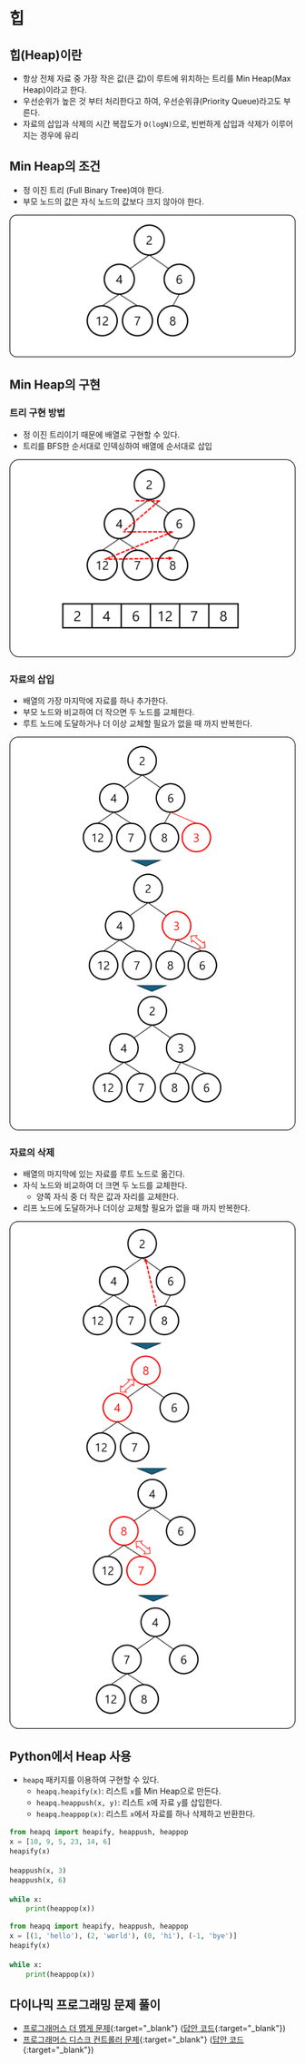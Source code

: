 # 힙

## 힙(Heap)이란

- 항상 전체 자료 중 가장 작은 값(큰 값)이 루트에 위치하는 트리를 Min Heap(Max Heap)이라고 한다.
- 우선순위가 높은 것 부터 처리한다고 하여, 우선순위큐(Priority Queue)라고도 부른다.
- 자료의 삽입과 삭제의 시간 복잡도가 `O(logN)`으로, 빈번하게 삽입과 삭제가 이루어지는 경우에 유리

## Min Heap의 조건

- 정 이진 트리 (Full Binary Tree)여야 한다.
- 부모 노드의 값은 자식 노드의 값보다 크지 않아야 한다.

![Min Heap](img/section3/1.png)

## Min Heap의 구현

### 트리 구현 방법

- 정 이진 트리이기 때문에 배열로 구현할 수 있다.
- 트리를 BFS한 순서대로 인덱싱하여 배열에 순서대로 삽입

![트리 구현](img/section3/2.png)

### 자료의 삽입

- 배열의 가장 마지막에 자료를 하나 추가한다.
- 부모 노드와 비교하여 더 작으면 두 노드를 교체한다.
- 루트 노드에 도달하거나 더 이상 교체할 필요가 없을 때 까지 반복한다.

![자료의 삽입](img/section3/3.png)

### 자료의 삭제

- 배열의 마지막에 있는 자료를 루트 노드로 옮긴다.
- 자식 노드와 비교하여 더 크면 두 노드를 교체한다.
  - 양쪽 자식 중 더 작은 값과 자리를 교체한다.
- 리프 노드에 도달하거나 더이상 교체할 필요가 없을 때 까지 반복한다.

![자료의 삭제](img/section3/4.png)


## Python에서 Heap 사용

- `heapq` 패키지를 이용하여 구현할 수 있다.
    - `heapq.heapify(x)`: 리스트 `x`를 Min Heap으로 만든다.
    - `heapq.heappush(x, y)`: 리스트 `x`에 자료 `y`를 삽입한다.
    - `heapq.heappop(x)`: 리스트 `x`에서 자료를 하나 삭제하고 반환한다.

``` python
from heapq import heapify, heappush, heappop
x = [10, 9, 5, 23, 14, 6]
heapify(x)

heappush(x, 3)
heappush(x, 6)

while x:
    print(heappop(x))
```

``` python
from heapq import heapify, heappush, heappop
x = [(1, 'hello'), (2, 'world'), (0, 'hi'), (-1, 'bye')]
heapify(x)

while x:
    print(heappop(x))
```


## 다이나믹 프로그래밍 문제 풀이

- [프로그래머스 더 맵게 문제](https://school.programmers.co.kr/learn/courses/30/lessons/42626){:target="_blank"} ([답안 코드](https://github.com/abel-shin/pccp-python/blob/main/src/extra/Solution3.py){:target="_blank"})
- [프로그래머스 디스크 컨트롤러 문제](https://school.programmers.co.kr/learn/courses/30/lessons/42627){:target="_blank"} ([답안 코드](https://github.com/abel-shin/pccp-python/blob/main/src/extra/Solution4.py){:target="_blank"})
